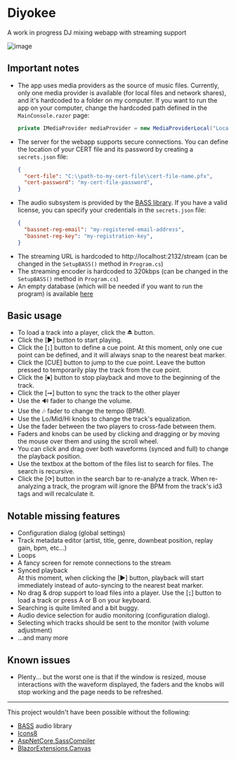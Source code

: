 # Diyokee
A work in progress DJ mixing webapp with streaming support 

![image](https://github.com/user-attachments/assets/435fc47a-e2f8-4267-8253-e6aecf751a54)

## Important notes

- The app uses media providers as the source of music files. Currently, only one media provider is available (for local files and network shares), and it's hardcoded to a folder on my computer.
If you want to run the app on your computer, change the hardcoded path defined in the `MainConsole.razor` page:
  ```csharp
  private IMediaProvider mediaProvider = new MediaProviderLocal("Local", @"Z:\Music");
  ```
- The server for the webapp supports secure connections. You can define the location of your CERT file and its password by creating a `secrets.json` file:
  ```json
  {
    "cert-file": "C:\\path-to-my-cert-file\\cert-file-name.pfx",
    "cert-password": "my-cert-file-password",
  }
  ```
- The audio subsystem is provided by the [BASS library](https://www.un4seen.com/bass.html). If you have a valid license, you can specify your credentials in the `secrets.json` file:
  ```json
  {
    "bassnet-reg-email": "my-registered-email-address",
    "bassnet-reg-key": "my-registration-key",
  }
  ```
- The streaming URL is hardcoded to http://localhost:2132/stream (can be changed in the `SetupBASS()` method in `Program.cs`)
- The streaming encoder is hardcoded to 320kbps (can be changed in the `SetupBASS()` method in `Program.cs`)
- An empty database (which will be needed if you want to run the program) is available [here](https://github.com/morphx666/Diyokee/blob/804e17a88c580ef16c86e903634b076db2685c71/Data/cache.db)

## Basic usage

- To load a track into a player, click the ⏏ button.
- Click the [▶] button to start playing.
- Click the [↨] button to define a cue point. At this moment, only one cue point can be defined, and it will always snap to the nearest beat marker.
- Click the [CUE] button to jump to the cue point. Leave the button pressed to temporarily play the track from the cue point.
- Click the [⏹] button to stop playback and move to the beginning of the track.
- Click the [➞] button to sync the track to the other player
- Use the 🔊 fader to change the volume.
- Use the 🎶 fader to change the tempo (BPM).
- Use the Lo/Mid/Hi knobs to change the track's equalization.
- Use the fader between the two players to cross-fade between them.
- Faders and knobs can be used by clicking and dragging or by moving the mouse over them and using the scroll wheel.
- You can click and drag over both waveforms (synced and full) to change the playback position.
- Use the textbox at the bottom of the files list to search for files. The search is recursive.
- Click the [⟳] button in the search bar to re-analyze a track. When re-analyzing a track, the program will ignore the BPM from the track's id3 tags and will recalculate it.

## Notable missing features

- Configuration dialog (global settings)
- Track metadata editor (artist, title, genre, downbeat position, replay gain, bpm, etc...)
- Loops
- A fancy screen for remote connections to the stream
- Synced playback  
  At this moment, when clicking the [▶] button, playback will start immediately instead of auto-syncing to the nearest beat marker.
- No drag & drop support to load files into a player.
  Use the [↨] button to load a track or press A or B on your keyboard.
- Searching is quite limited and a bit buggy.
- Audio device selection for audio monitoring (configuration dialog).
- Selecting which tracks should be sent to the monitor (with volume adjustment)
- ...and many more

## Known issues

- Plenty... but the worst one is that if the window is resized, mouse interactions with the waveform displayed, the faders and the knobs will stop working and the page needs to be refreshed.

---

This project wouldn't have been possible without the following:
- [BASS](https://www.un4seen.com/bass.html) audio library
- [Icons8](https://icons8.com/)
- [AspNetCore.SassCompiler](https://github.com/koenvzeijl/AspNetCore.SassCompiler)
- [BlazorExtensions.Canvas](https://github.com/BlazorExtensions/Canvas)
